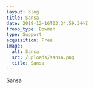 ```yaml
---
layout: blog
title: Sansa
date: 2019-12-16T03:34:59.344Z
troop_type: Bowmen
type: Support
acquisition: Free
image:
  alt: Sansa
  src: /uploads/sansa.png
  title: Sansa
---
```

Sansa
